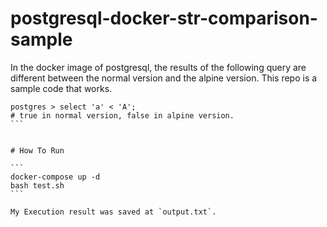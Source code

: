 # postgresql-docker-str-comparison-sample

In the docker image of postgresql, the results of the following query are different between the normal version and the alpine version.
This repo is a sample code that works.

````
postgres > select 'a' < 'A';
# true in normal version, false in alpine version.
```


# How To Run

```
docker-compose up -d
bash test.sh
```

My Execution result was saved at `output.txt`.
